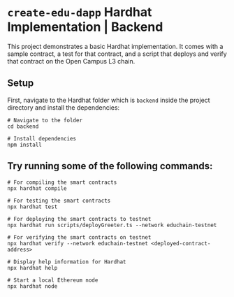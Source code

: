 # `create-edu-dapp` Hardhat Implementation | Backend

This project demonstrates a basic Hardhat implementation. It comes with a sample contract, a test for that contract, and a script that deploys and verify that contract on the Open Campus L3 chain.

## Setup

First, navigate to the Hardhat folder which is `backend` inside the project directory and install the dependencies:

```shell
# Navigate to the folder
cd backend

# Install dependencies
npm install
```

## Try running some of the following commands:

```shell
# For compiling the smart contracts
npx hardhat compile

# For testing the smart contracts
npx hardhat test

# For deploying the smart contracts to testnet
npx hardhat run scripts/deployGreeter.ts --network educhain-testnet

# For verifying the smart contracts on testnet
npx hardhat verify --network educhain-testnet <deployed-contract-address>

# Display help information for Hardhat
npx hardhat help

# Start a local Ethereum node
npx hardhat node
```

